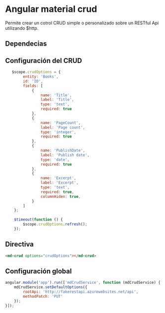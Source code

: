 # Angular material crud

Permite crear un cotrol CRUD simple o personalizado sobre un RESTful Api utilizando $http.

## Dependecias


## Configuración del CRUD
```javascript
   $scope.crudOptions = {
        entity: 'Books',
        id: 'ID',
        fields: [
            {
                name: 'Title',
                label: 'Title',
                type: 'text',
                required: true
            },
            {
                name: 'PageCount',
                label: 'Page count',
                type: 'integer',
                required: true
            },
            {
                name: 'PublishDate',
                label: 'Publish date',
                type: 'date',
                required: true
            },
            {
                name: 'Excerpt',
                label: 'Excerpt',
                type: 'text',
                required: true,
                columnHiden: true,
            }
        ]
    };    
    
    $timeout(function () {
        $scope.crudOptions.refresh();
    });
```
## Directiva
```html
<md-crud options="crudOptions"></md-crud>
```


## Configuración global
```javascript
angular.module('app').run(['mdCrudService', function (mdCrudService) {    
    mdCrudService.setDefaultOptions({
        rootApi: 'http://fakerestapi.azurewebsites.net/api',
        methodPatch: 'PUT'
    });
}]);
```
